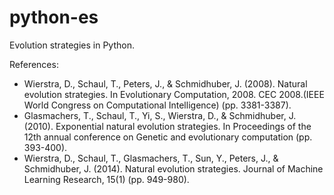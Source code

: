 # python-es
Evolution strategies in Python.

References:
- Wierstra, D., Schaul, T., Peters, J., & Schmidhuber, J. (2008). Natural evolution strategies. In Evolutionary Computation, 2008. CEC 2008.(IEEE World Congress on Computational Intelligence) (pp. 3381-3387).
- Glasmachers, T., Schaul, T., Yi, S., Wierstra, D., & Schmidhuber, J. (2010). Exponential natural evolution strategies. In Proceedings of the 12th annual conference on Genetic and evolutionary computation (pp. 393-400).
- Wierstra, D., Schaul, T., Glasmachers, T., Sun, Y., Peters, J., & Schmidhuber, J. (2014). Natural evolution strategies. Journal of Machine Learning Research, 15(1) (pp. 949-980).
